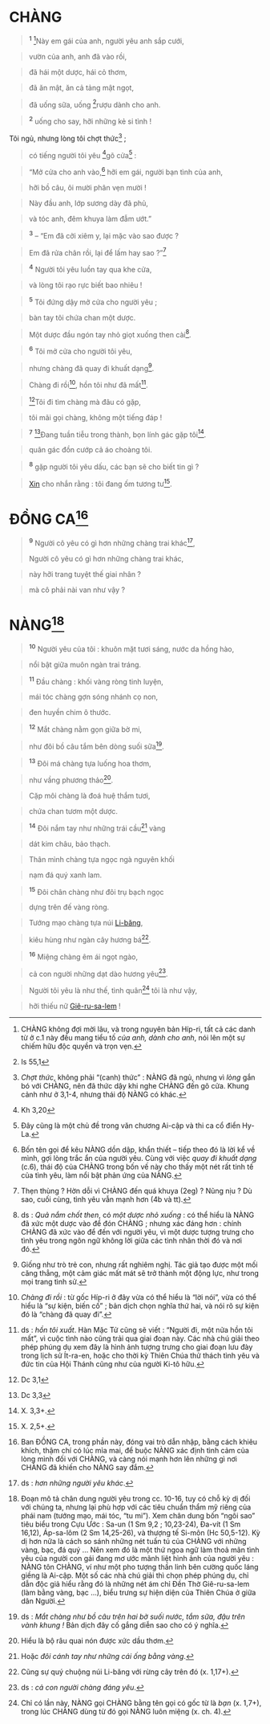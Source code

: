 # CHÀNG

> <sup><b>1</b></sup> [^1]Này em gái của anh, người yêu anh sắp cưới,
>


> vườn của anh, anh đã vào rồi,
>


> đã hái một dược, hái cỏ thơm,
>


> đã ăn mật, ăn cả tảng mật ngọt,
>


> đã uống sữa, uống [^1*]rượu dành cho anh.
>


> <sup><b>2</b></sup> uống cho say, hỡi những kẻ si tình !
>

Tôi ngủ, nhưng lòng tôi chợt thức[^4] ;


> có tiếng người tôi yêu [^2*]gõ cửa[^5] :
>


> “Mở cửa cho anh vào,[^6] hỡi em gái, người bạn tình của anh,
>


> hỡi bồ câu, ôi mười phân vẹn mười !
>


> Này đầu anh, lớp sương dày đã phủ,
>


> và tóc anh, đêm khuya làm đẫm ướt.”
>


> <sup><b>3</b></sup> – “Em đã cởi xiêm y, lại mặc vào sao được ?
>


> Em đã rửa chân rồi, lại để lấm hay sao ?”[^7]
>


> <sup><b>4</b></sup> Người tôi yêu luồn tay qua khe cửa,
>


> và lòng tôi rạo rực biết bao nhiêu !
>


> <sup><b>5</b></sup> Tôi đứng dậy mở cửa cho người yêu ;
>


> bàn tay tôi chứa chan một dược.
>


> Một dược đầu ngón tay nhỏ giọt xuống then cài[^8].
>


> <sup><b>6</b></sup> Tôi mở cửa cho người tôi yêu,
>


> nhưng chàng đã quay đi khuất dạng[^9].
>


> Chàng đi rồi[^10], hồn tôi như đã mất[^11].
>


> [^3*]Tôi đi tìm chàng mà đâu có gặp,
>


> tôi mãi gọi chàng, không một tiếng đáp !
>


> <sup><b>7</b></sup> [^4*]Đang tuần tiễu trong thành, bọn lính gác gặp tôi[^12].
>


> quân gác đồn cướp cả áo choàng tôi.
>


> <sup><b>8</b></sup> gặp người tôi yêu dấu, các bạn sẽ cho biết tin gì ?
>


> [Xin]() cho nhắn rằng : tôi đang ốm tương tư[^15].
>


# ĐỒNG CA[^16]

> <sup><b>9</b></sup> Người cô yêu có gì hơn những chàng trai khác[^17],
> 
> Người cô yêu có gì hơn những chàng trai khác,
>


> này hỡi trang tuyệt thế giai nhân ?
>


> mà cô phải nài van như vậy ?
>


# NÀNG[^18]

> <sup><b>10</b></sup> Người yêu của tôi : khuôn mặt tươi sáng, nước da hồng hào,
>


> nổi bật giữa muôn ngàn trai tráng.
>


> <sup><b>11</b></sup> Đầu chàng : khối vàng ròng tinh luyện,
>


> mái tóc chàng gợn sóng nhánh cọ non,
>


> đen huyền chim ô thước.
>


> <sup><b>12</b></sup> Mắt chàng nằm gọn giữa bờ mi,
>


> như đôi bồ câu tắm bên dòng suối sữa[^19].
>


> <sup><b>13</b></sup> Đôi má chàng tựa luống hoa thơm,
>


> như vầng phương thảo[^20].
>


> Cặp môi chàng là đoá huệ thắm tươi,
>


> chứa chan tươm một dược.
>


> <sup><b>14</b></sup> Đôi nắm tay như những trái cầu[^21] vàng
>


> dát kim châu, bảo thạch.
>


> Thân mình chàng tựa ngọc ngà nguyên khối
>


> nạm đá quý xanh lam.
>


> <sup><b>15</b></sup> Đôi chân chàng như đôi trụ bạch ngọc
>


> dựng trên đế vàng ròng.
>


> Tướng mạo chàng tựa núi [Li-băng](),
>


> kiêu hùng như ngàn cây hương bá[^22].
>


> <sup><b>16</b></sup> Miệng chàng êm ái ngọt ngào,
>


> cả con người những dạt dào hương yêu[^23].
>


> Người tôi yêu là như thế, tình quân[^24] tôi là như vậy,
>


> hỡi thiếu nữ [Giê-ru-sa-lem]() !
>

[^1]: CHÀNG không đợi mời lâu, và trong nguyên bản Híp-ri, tất cả các danh từ ở c.1 này đều mang tiểu tố *của anh, dành cho anh*, nói lên một sự chiếm hữu độc quyền và trọn vẹn.
[^4]: *Chợt thức*, không phải “(canh) thức” : NÀNG đã ngủ, nhưng vì *lòng* gắn bó với CHÀNG, nên đã thức dậy khi nghe CHÀNG đến gõ cửa. Khung cảnh như ở 3,1-4, nhưng thái độ NÀNG có khác.
[^5]: Đây cũng là một chủ đề trong văn chương Ai-cập và thi ca cổ điển Hy-La.
[^6]: Bốn tên gọi để kêu NÀNG dồn dập, khẩn thiết – tiếp theo đó là lời kể về mình, gợi lòng trắc ẩn của người yêu. Cùng với việc *quay đi khuất dạng* (c.6), thái độ của CHÀNG trong bốn vế này cho thấy một nét rất tinh tế của tình yêu, làm nổi bật phản ứng của NÀNG.
[^7]: Thẹn thùng ? Hờn dỗi vì CHÀNG đến quá khuya (2eg) ? Nũng nịu ? Dù sao, cuối cùng, tình yêu vẫn mạnh hơn (4b và tt).
[^8]: ds : *Quả nắm chốt then*, có *một dược nhỏ xuống* : có thể hiểu là NÀNG đã xức một dược vào để đón CHÀNG ; nhưng xác đáng hơn : chính CHÀNG đã xức vào để đến với người yêu, vì một dược tượng trưng cho tình yêu trong ngôn ngữ không lời giữa các tình nhân thời đó và nơi đó.
[^9]: Giống như trò trẻ con, nhưng rất nghiêm nghị. Tác giả tạo được một mối căng thẳng, một cảm giác mất mát sẽ trở thành một động lực, như trong mọi trang tình sử.
[^10]: *Chàng đi rồi* : từ gốc Híp-ri ở đây vừa có thể hiểu là “lời nói”, vừa có thể hiểu là “sự kiện, biến cố” ; bản dịch chọn nghĩa thứ hai, và nói rõ sự kiện đó là “chàng đã quay đi”.
[^11]: ds : *hồn tôi xuất*. Hàn Mặc Tử cũng sẽ viết : “Người đi, một nửa hồn tôi mất”, vì cuộc tình nào cũng trải qua giai đoạn này. Các nhà chú giải theo phép phúng dụ xem đây là hình ảnh tượng trưng cho giai đoạn lưu đày trong lịch sử Ít-ra-en, hoặc cho thời kỳ Thiên Chúa thử thách tình yêu và đức tin của Hội Thánh cũng như của người Ki-tô hữu.
[^12]: X. 3,3+.
[^15]: X. 2,5+.
[^16]: Ban ĐỒNG CA, trong phần này, đóng vai trò dẫn nhập, bằng cách khiêu khích, thậm chí có lúc mỉa mai, để buộc NÀNG xác định tình cảm của lòng mình đối với CHÀNG, và càng nói mạnh hơn lên những gì nơi CHÀNG đã khiến cho NÀNG say đắm.
[^17]: ds : *hơn những người yêu khác*.
[^18]: Đoạn mô tả chân dung người yêu trong cc. 10-16, tuy có chỗ kỳ dị đối với chúng ta, nhưng lại phù hợp với các tiêu chuẩn thẩm mỹ riêng của phái nam (tướng mạo, mái tóc, “tu mi”). Xem chân dung bốn “ngôi sao” tiêu biểu trong Cựu Ước : Sa-un (1 Sm 9,2 ; 10,23-24), Đa-vít (1 Sm 16,12), Áp-sa-lôm (2 Sm 14,25-26), và thượng tế Si-môn (Hc 50,5-12). Kỳ dị hơn nữa là cách so sánh những nét tuấn tú của CHÀNG với những vàng, bạc, đá quý ... Nên xem đó là một thứ ngoa ngữ làm thoả mãn tình yêu của người con gái đang mơ ước mãnh liệt hình ảnh của người yêu : NÀNG tôn CHÀNG, ví như một pho tượng thần linh bên cường quốc láng giềng là Ai-cập. Một số các nhà chú giải thì chọn phép phúng dụ, chỉ dẫn độc giả hiểu rằng đó là những nét ám chỉ Đền Thờ Giê-ru-sa-lem (làm bằng vàng, bạc ...), biểu trưng sự hiện diện của Thiên Chúa ở giữa dân Người.
[^19]: ds : *Mắt chàng như bồ câu trên hai bờ suối nước, tắm sữa, đậu trên vành khung !* Bản dịch đây cố gắng diễn sao cho có ý nghĩa.
[^20]: Hiểu là bộ râu quai nón được xức dầu thơm.
[^21]: Hoặc *đôi cánh tay như những cái ống bằng vàng*.
[^22]: Cũng sự quý chuộng núi Li-băng với rừng cây trên đó (x. 1,17+).
[^23]: ds : *cả con người chàng đáng yêu*.
[^24]: Chỉ có lần này, NÀNG gọi CHÀNG bằng tên gọi có gốc từ là *bạn* (x. 1,7+), trong lúc CHÀNG dùng từ đó gọi NÀNG luôn miệng (x. ch. 4).
[^1*]: Is 55,1
[^2*]: Kh 3,20
[^3*]: Dc 3,1
[^4*]: Dc 3,3